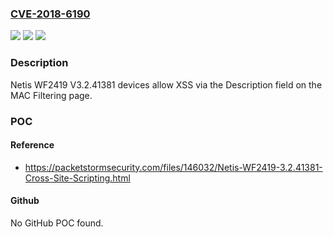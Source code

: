 ### [CVE-2018-6190](https://cve.mitre.org/cgi-bin/cvename.cgi?name=CVE-2018-6190)
![](https://img.shields.io/static/v1?label=Product&message=n%2Fa&color=blue)
![](https://img.shields.io/static/v1?label=Version&message=n%2Fa&color=blue)
![](https://img.shields.io/static/v1?label=Vulnerability&message=n%2Fa&color=brighgreen)

### Description

Netis WF2419 V3.2.41381 devices allow XSS via the Description field on the MAC Filtering page.

### POC

#### Reference
- https://packetstormsecurity.com/files/146032/Netis-WF2419-3.2.41381-Cross-Site-Scripting.html

#### Github
No GitHub POC found.

